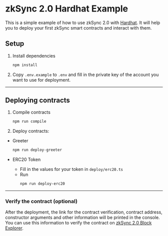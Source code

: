 # zkSync 2.0 Hardhat Example
This is a simple example of how to use zkSync 2.0 with [Hardhat](https://v2-docs.zksync.io/api/hardhat/getting-started.html). It will help you to deploy your first zkSync smart contracts and interact with them.


## Setup
1. Install dependencies
    ```bash
    npm install
    ```
2. Copy `.env.example` to `.env` and fill in the private key of the account you want to use for deployment.

---


## Deploying contracts
1. Compile contracts
    ```bash
    npm run compile
    ```

2. Deploy contracts:
  - Greeter
    ```bash
    npm run deploy-greeter
    ```

  - ERC20 Token
    - Fill in the values for your token in `deploy/erc20.ts`
    - Run
      ```bash
      npm run deploy-erc20
      ```

---


### Verify the contract (optional)
After the deployment, the link for the contract verification, contract address, constructor arguments and other information will be printed in the console. You can use this information to verify the contract on [zkSync 2.0 Block Explorer](https://scan-v2.zksync.dev/).